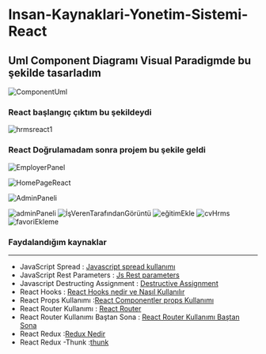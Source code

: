 # Insan-Kaynaklari-Yonetim-Sistemi-React
## Uml Component Diagramı Visual Paradigmde bu şekilde tasarladım

![ComponentUml](https://user-images.githubusercontent.com/74687192/121379406-a9e53380-c94c-11eb-9c78-d8b802f1484e.PNG)


### React başlangıç çıktım bu şekildeydi
![hrmsreact1](https://user-images.githubusercontent.com/74687192/121377703-3bec3c80-c94b-11eb-8710-32e3e54d4f5c.PNG)

### React Doğrulamadam sonra projem bu şekile geldi
![EmployerPanel](https://user-images.githubusercontent.com/74687192/122265058-f72f4b00-cee0-11eb-928f-0a80d0de5351.PNG)


![HomePageReact](https://user-images.githubusercontent.com/74687192/122636910-6af57180-d0f4-11eb-90c3-bc40252c8f05.PNG)


![AdminPaneli](https://user-images.githubusercontent.com/74687192/122265076-fb5b6880-cee0-11eb-9695-ffc986ca1780.PNG)

![adminPaneli](https://user-images.githubusercontent.com/74687192/133632552-7922044a-c499-440c-8cf4-3c2a1ddb779b.PNG)
![İşVerenTarafındanGörüntü](https://user-images.githubusercontent.com/74687192/133632566-c7ca05f9-a816-445d-85d8-7287b138f3ae.PNG)
![eğitimEkle](https://user-images.githubusercontent.com/74687192/133632570-fd649666-710d-4841-9b64-49e6b67d0dae.PNG)
![cvHrms](https://user-images.githubusercontent.com/74687192/133632574-9e5ed202-7cb3-44cb-9b11-b7266035db80.PNG)
![favoriEkleme](https://user-images.githubusercontent.com/74687192/133632583-529179a6-c074-4c1d-a030-8d4429f3ad10.PNG)

### Faydalandığım kaynaklar
---
- JavaScript Spread : [Javascript spread kullanımı](https://muratdogan.medium.com/sen-javascriptin-bir-lütfusun-spread-operatör-extended-version-fa5de70beaeb)
- JavaScript Rest Parameters : [Js Rest parameters](https://thrkardak.medium.com/javascript-harikaları-1-rest-parameters-7ba6ddcf6874)
- Javascript Destructing Assignment : [Destructive Assignment](https://thrkardak.medium.com/javascript-harikaları-3-destructuring-assignment-64cbb9fe3355)
- React Hooks : [React Hooks nedir ve Nasıl Kullanılır](https://devnot.com/2018/react-hooks-nedir-ve-nasil-kullanilir/)
- React Props Kullanımı :[React Componentler props Kullanımı](https://medium.com/kodcular/react-componentleri-arası-prop-geçişi-a1462ddeac52)
- React Router Kullanımı : [React Router](https://www.anatoliacode.com/blog/react-router-nedir-nasil-kullanilir)
- React Router Kullanımı Baştan Sona : [React Router Kullanımı Baştan Sona](https://ysoftaoglu.com/post/redux-nedir-nasil-kullanilir/)
- React Redux  :[Redux Nedir](https://devnot.com/2018/redux-nedir/)
- React Redux  -Thunk :[thunk](https://medium.com/kocsistem/zden-a-ya-redux-922e29d4e562)
